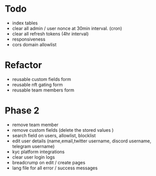 # Todo

-   index tables
-   clear all admin / user nonce at 30min interval. (cron)
-   clear all refresh tokens (4hr interval)
-   responsiveness
-   cors domain allowlist

# Refactor

-   reusable custom fields form
-   reusable nft gating form
-   reusable team members form

# Phase 2

-   remove team member
-   remove custom fields (delete the stored values )
-   search field on users, allowlist, blocklist
-   edit user details (name,email,twitter username, discord username, telegram username)
-   kyc platform integrations
-   clear user login logs
-   breadcrump on edit / create pages
-   lang file for all error / success messages
